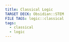```yaml
---
title: Classical Logic
TARGET DECK: Obsidian::STEM
FILE TAGS: logic::classical
tags:
  - classical
  - logic
---
```

